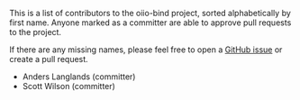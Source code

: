 This is a list of contributors to the oiio-bind project, sorted alphabetically by first name. Anyone marked as a committer are able to approve pull requests to the project.

If there are any missing names, please feel free to open a [GitHub issue](https://github.com/vfx-rs/oiio-bind/issues/new) or create a pull request.

- Anders Langlands (committer)
- Scott Wilson (committer)
